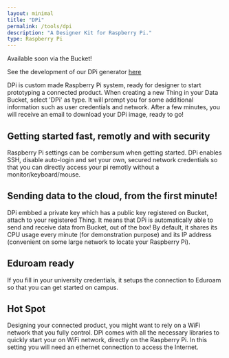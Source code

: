 ```yaml
---
layout: minimal
title: "DPi"
permalink: /tools/dpi
description: "A Designer Kit for Raspberry Pi."
type: Raspberry Pi
---
```


Available soon via the Bucket!

See the development of our DPi generator [here](https://github.com/datacentricdesign/raspbian-dist)

DPi is custom made Raspberry Pi system, ready for designer to start prototyping a connected product. When creating a new Thing in your Data Bucket, select 'DPi' as
type. It will prompt you for some additional information such as user credentials
and network. After a few minutes, you will receive an email to download your DPi image, ready to go!

## Getting started fast, remotly and with security 

Raspberry Pi settings can be combersum when getting started. DPi enables SSH, disable auto-login and set your own, secured network credentials so that you can directly access your pi remotly without a monitor/keyboard/mouse.


## Sending data to the cloud, from the first minute!

DPi embbed a private key which has a public key registered on Bucket, attach to your registered Thing. It means that DPi is automatically able to send and receive data from Bucket, out of the box! By default, it shares its CPU usage every minute (for demonstration purpose) and its IP address (convenient on some large network to locate your Raspberry Pi).

## Eduroam ready

If you fill in your university credentials, it setups the connection to Eduroam so that you can get started on campus.

## Hot Spot

Designing your connected product, you might want to rely on a WiFi network that you fully control. DPi comes with all the necessary libraries to quickly start your on WiFi network, directly on the Raspberry Pi. In this setting you will need an ethernet
connection to access the Internet.